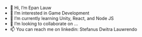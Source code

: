 - 👋 Hi, I’m Epan Lauw
- 👀 I’m interested in Game Development
- 🌱 I’m currently learning Unity, React, and Node JS
- 💞️ I’m looking to collaborate on ...
- 📫 You can reach me on linkedin: Stefanus Dwitra Lauwrendo

<!---
epanlauw/epanlauw is a ✨ special ✨ repository because its `README.md` (this file) appears on your GitHub profile.
You can click the Preview link to take a look at your changes.
--->
